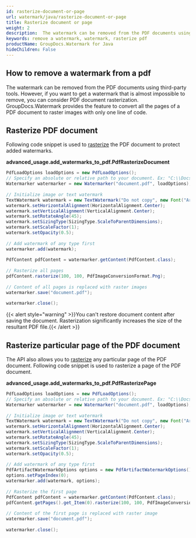 ```yaml
---
id: rasterize-document-or-page
url: watermark/java/rasterize-document-or-page
title: Rasterize document or page
weight: 2
description:  The watermark can be removed from the PDF documents using third-party tools. However, if you want to remove a watermark that is almost impossible to remove, you can rasterize pdf documents. GroupDocs.Watermark provides the feature to convert all the pages of a PDF document to raster images with only one line of code.
keywords: remove a watermark, watermark, rasterize pdf
productName: GroupDocs.Watermark for Java
hideChildren: False
---
```

## How to remove a watermark from a pdf 
The watermark can be removed from the PDF documents using third-party tools. However, if you want to get a watermark that is almost impossible to remove, you can consider PDF document rasterization. GroupDocs.Watermark provides the feature to convert all the pages of a PDF document to raster images with only one line of code.

## Rasterize PDF document

Following code snippet is used to [rasterize](https://reference.groupdocs.com/watermark/java/com.groupdocs.watermark.contents/PdfContent#rasterize(int,%20int,%20int)) the PDF document to protect added watermarks.  

**advanced\_usage.add\_watermarks\_to\_pdf.PdfRasterizeDocument**

```java
PdfLoadOptions loadOptions = new PdfLoadOptions();                                                       
// Specify an absolute or relative path to your document. Ex: "C:\\Docs\\document.pdf"
Watermarker watermarker = new Watermarker("document.pdf", loadOptions);                         
                                                                                                         
// Initialize image or text watermark                                                                    
TextWatermark watermark = new TextWatermark("Do not copy", new Font("Arial", 8));                        
watermark.setHorizontalAlignment(HorizontalAlignment.Center);                                            
watermark.setVerticalAlignment(VerticalAlignment.Center);                                                
watermark.setRotateAngle(45);                                                                            
watermark.setSizingType(SizingType.ScaleToParentDimensions);                                             
watermark.setScaleFactor(1);                                                                             
watermark.setOpacity(0.5);                                                                               
                                                                                                         
// Add watermark of any type first                                                                       
watermarker.add(watermark);                                                                              
                                                                                                         
PdfContent pdfContent = watermarker.getContent(PdfContent.class);                                        
                                                                                                         
// Rasterize all pages                                                                                   
pdfContent.rasterize(100, 100, PdfImageConversionFormat.Png);                                            
                                                                                                         
// Content of all pages is replaced with raster images                                                   
watermarker.save("document.pdf");                                                              
                                                                                                         
watermarker.close();                                                                                     
```

{{< alert style="warning" >}}You can't restore document content after saving the document. Rasterization significantly increases the size of the resultant PDF file.{{< /alert >}}

## Rasterize particular page of the PDF document

The API also allows you to [rasterize](https://reference.groupdocs.com/watermark/java/com.groupdocs.watermark.contents/PdfPage#rasterize(int,%20int,%20int)) any particular page of the PDF document. Following code snippet is used to rasterize a page of the PDF document.

**advanced\_usage.add\_watermarks\_to\_pdf.PdfRasterizePage**

```java
PdfLoadOptions loadOptions = new PdfLoadOptions();                                                       
// Specify an absolute or relative path to your document. Ex: "C:\\Docs\\document.pdf"
Watermarker watermarker = new Watermarker("document.pdf", loadOptions);                         
                                                                                                         
// Initialize image or text watermark                                                                    
TextWatermark watermark = new TextWatermark("Do not copy", new Font("Arial", 8));                        
watermark.setHorizontalAlignment(HorizontalAlignment.Center);                                            
watermark.setVerticalAlignment(VerticalAlignment.Center);                                                
watermark.setRotateAngle(45);                                                                            
watermark.setSizingType(SizingType.ScaleToParentDimensions);                                             
watermark.setScaleFactor(1);                                                                             
watermark.setOpacity(0.5);                                                                               
                                                                                                         
// Add watermark of any type first                                                                       
PdfArtifactWatermarkOptions options = new PdfArtifactWatermarkOptions();                                 
options.setPageIndex(0);                                                                                 
watermarker.add(watermark, options);                                                                     
                                                                                                         
// Rasterize the first page                                                                              
PdfContent pdfContent = watermarker.getContent(PdfContent.class);                                        
pdfContent.getPages().get_Item(0).rasterize(100, 100, PdfImageConversionFormat.Png);                     
                                                                                                         
// Content of the first page is replaced with raster image                                               
watermarker.save("document.pdf");                                                              
                                                                                                         
watermarker.close();                                                                                     
```
